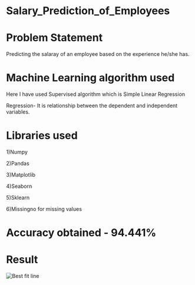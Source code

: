 # Salary_Prediction_of_Employees

# Problem Statement
Predicting the salaray of an employee based on the experience he/she has.

# Machine Learning algorithm used
Here I have used Supervised algorithm which is Simple Linear Regression

Regression- It is relationship between the dependent and independent variables.

# Libraries used
  1)Numpy
  
  2)Pandas
  
  3)Matplotlib
  
  4)Seaborn
  
  5)Sklearn
  
  6)Missingno for missing values
  
# Accuracy obtained - 94.441%

# Result
![Best fit line](https://user-images.githubusercontent.com/83270390/135370435-6ee43a92-da76-4eb7-905a-9ac3d02fec6f.png)
